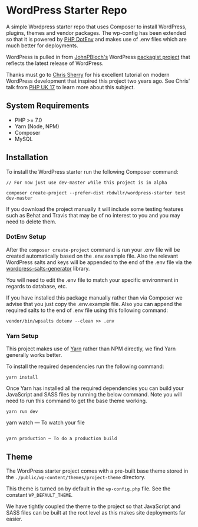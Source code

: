 # WordPress Starter Repo

A simple Wordpress starter repo that uses Composer to install WordPress, plugins, themes and vendor packages. The wp-config has been extended so that it is powered by [PHP DotEnv](https://packagist.org/packages/vlucas/phpdotenv) and makes use of .env files which are much better for deployments.

WordPress is pulled in from [JohnPBloch's](https://twitter.com/johnpbloch) WordPress [packagist project](https://packagist.org/packages/johnpbloch/wordpress) that reflects the latest release of WordPress.

Thanks must go to [Chris Sherry](https://twitter.com/tweetingsherry) for his excellent tutorial on modern WordPress development that inspired this project two years ago. See Chris' talk from [PHP UK 17](https://www.youtube.com/watch?v=v57UWTXla3M) to learn more about this subject.

## System Requirements

- PHP >= 7.0
- Yarn (Node, NPM)
- Composer
- MySQL

## Installation

To install the WordPress starter run the following Composer command:

```
// For now just use dev-master while this project is in alpha

composer create-project --prefer-dist rbdwllr/wordpress-starter test dev-master
```

If you download the project manually it will include some testing features such as Behat and Travis that may be of no interest to you and you may need to delete them.

### DotEnv Setup

After the `composer create-project` command is run your .env file will be created automatically based on the .env.example file. Also the relevant WordPress salts and keys will be appended to the end of the .env file via the [wordpress-salts-generator](https://packagist.org/packages/rbdwllr/wordpress-salts-generator) library.

You will need to edit the .env file to match your specific environment in regards to database, etc.

If you have installed this package manually rather than via Composer we advise that you just copy the .env.example file. Also you can append the required salts to the end of .env file using this following command:

```
vendor/bin/wpsalts dotenv --clean >> .env
```

### Yarn Setup

This project makes use of [Yarn](https://yarnpkg.com/en/) rather than NPM directly, we find Yarn generally works better.

To install the required dependencies run the following command:

```
yarn install
```

Once Yarn has installed all the required dependencies you can build your JavaScript and SASS files by running the below command. Note you will need to run this command to get the base theme working.

```
yarn run dev
```


yarn watch — To watch your file
```

yarn production — To do a production build
```

## Theme

The WordPress starter project comes with a pre-built base theme stored in the `./public/wp-content/themes/project-theme` directory.

This theme is turned on by default in the `wp-config.php` file. See the constant `WP_DEFAULT_THEME`.

We have tightly coupled the theme to the project so that JavaScript and SASS files can be built at the root level as this makes site deployments far easier.